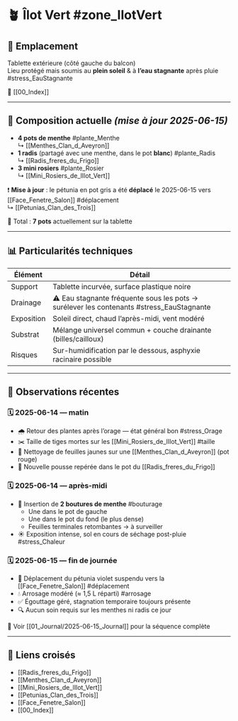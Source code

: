 # 🪴 Îlot Vert #zone_IlotVert

## 📍 Emplacement

Tablette extérieure (côté gauche du balcon)  
Lieu protégé mais soumis au **plein soleil** & à **l’eau stagnante** après pluie #stress_EauStagnante

🔗 [[00_Index]]

---

## 🌱 Composition actuelle *(mise à jour 2025-06-15)*

- **4 pots de menthe** #plante_Menthe  
  ↳ [[Menthes_Clan_d_Aveyron]]
- **1 radis** (partagé avec une menthe, dans le pot **blanc**) #plante_Radis  
  ↳ [[Radis_freres_du_Frigo]]
- **3 mini rosiers** #plante_Rosier  
  ↳ [[Mini_Rosiers_de_lIlot_Vert]]
<!--
- ~~**1 pétunia**~~ → déplacé
-->

❗ **Mise à jour** : le pétunia en pot gris a été **déplacé** le 2025-06-15 vers [[Face_Fenetre_Salon]] #déplacement  
↳ [[Petunias_Clan_des_Trois]]

🧾 Total : **7 pots** actuellement sur la tablette

---

## 📊 Particularités techniques

| Élément     | Détail |
|-------------|--------|
| Support     | Tablette incurvée, surface plastique noire |
| Drainage    | ⚠️ Eau stagnante fréquente sous les pots → surélever les contenants #stress_EauStagnante |
| Exposition  | Soleil direct, chaud l’après-midi, vent modéré |
| Substrat    | Mélange universel commun + couche drainante (billes/cailloux) |
| Risques     | Sur-humidification par le dessous, asphyxie racinaire possible |

---

## 🔎 Observations récentes

### 🗓️ 2025-06-14 — matin

- 🌧️ Retour des plantes après l’orage — état général bon #stress_Orage  
- ✂️ Taille de tiges mortes sur les [[Mini_Rosiers_de_lIlot_Vert]] #taille  
- 🍂 Nettoyage de feuilles jaunes sur une [[Menthes_Clan_d_Aveyron]] (pot rouge)  
- 🌿 Nouvelle pousse repérée dans le pot du [[Radis_freres_du_Frigo]]

### 🗓️ 2025-06-14 — après-midi

- 🌿 Insertion de **2 boutures de menthe** #bouturage  
  - Une dans le pot de gauche  
  - Une dans le pot du fond (le plus dense)  
  - Feuilles terminales retombantes → à surveiller  
- ☀️ Exposition intense, sol en cours de séchage post-pluie #stress_Chaleur

### 🗓️ 2025-06-15 — fin de journée

- 🔄 Déplacement du pétunia violet suspendu vers la [[Face_Fenetre_Salon]] #déplacement  
- 💧 Arrosage modéré (≈ 1,5 L réparti) #arrosage  
- ✅ Égouttage géré, stagnation temporaire toujours présente  
- 🔍 Aucun soin requis sur les menthes ni radis ce jour

📝 Voir [[01_Journal/2025-06-15_Journal]] pour la séquence complète

---

## 🔗 Liens croisés

- [[Radis_freres_du_Frigo]]
- [[Menthes_Clan_d_Aveyron]]
- [[Mini_Rosiers_de_lIlot_Vert]]
- [[Petunias_Clan_des_Trois]]
- [[Face_Fenetre_Salon]]
- [[00_Index]]